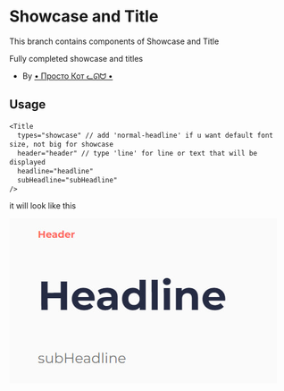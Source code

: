 # Showcase and Title

This branch contains components of Showcase and Title

Fully completed showcase and titles

- By [• Просто Кот ᓚᘏᗢ •](https://github.com/meed0ff)

## Usage

```tsx
<Title
  types="showcase" // add 'normal-headline' if u want default font size, not big for showcase
  header="header" // type 'line' for line or text that will be displayed
  headline="headline"
  subHeadline="subHeadline"
/>
```

it will look like this

![Alt text](image.png)
